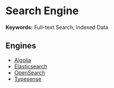 # Search Engine

**Keywords:** Full-text Search, Indexed Data

## Engines

- [Algolia](https://algolia.com)
- [Elasticsearch](/elastic/elasticsearch.md)
- [OpenSearch](/opensearch/README.md)
- [Typesense](https://github.com/typesense/typesense)
